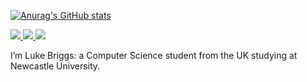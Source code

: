 [![Anurag's GitHub stats](https://github-readme-stats.vercel.app/api?username=lukebriggsdev)](https://github.com/anuraghazra/github-readme-stats)

<a href= "https://lukebriggs.dev"><img src="https://img.shields.io/badge/lukebriggs.dev-000?style=for-the-badge&logo=&logoColor=white" /> </a> 
<a href= "https://linkedin.com/in/luke-briggs"><img src="https://img.shields.io/badge/LinkedIn-0077B5?style=for-the-badge&logo=linkedin&logoColor=white)" /> </a>
<a href= "mailto:lukebriggs02@gmail.com"><img src="https://img.shields.io/badge/Gmail-D14836?style=for-the-badge&logo=gmail&logoColor=white" /> </a> 

I’m Luke Briggs: a Computer Science student from the UK studying at Newcastle University.


